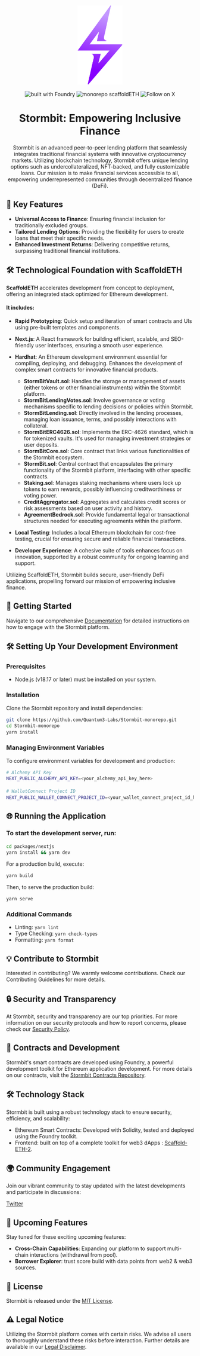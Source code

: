 <p align="center">
  <a href="https://stormbit.finance">
    <img src="./docs/StormbitLogo.png" alt="Stormbit Logo" width="120"/>
  </a>
</p>

<p align="center">
  <img src="https://img.shields.io/badge/contracts%20built%20with-Foundry-purple" alt="built with Foundry"/>
  <img src="https://img.shields.io/badge/monorepo%20on%20-scaffoldETH-purple" alt="monorepo scaffoldETH"/>
  <img src="https://img.shields.io/twitter/follow/StormbitX?style=social" alt="Follow on X"/>
</p>

<h1 align="center">Stormbit: Empowering Inclusive Finance</h1>

<p align="center">Stormbit is an advanced peer-to-peer lending platform that seamlessly integrates traditional financial systems with innovative cryptocurrency markets. Utilizing blockchain technology, Stormbit offers unique lending options such as undercollateralized, NFT-backed, and fully customizable loans. Our mission is to make financial services accessible to all, empowering underrepresented communities through decentralized finance (DeFi).</p>

## 🌟 Key Features

- **Universal Access to Finance**: Ensuring financial inclusion for traditionally excluded groups.
- **Tailored Lending Options**: Providing the flexibility for users to create loans that meet their specific needs.
- **Enhanced Investment Returns**: Delivering competitive returns, surpassing traditional financial institutions.

## 🛠️ Technological Foundation with ScaffoldETH

**ScaffoldETH** accelerates development from concept to deployment, offering an integrated stack optimized for Ethereum development. 

#### It includes:

- **Rapid Prototyping**: Quick setup and iteration of smart contracts and UIs using pre-built templates and components.
- **Next.js**: A React framework for building efficient, scalable, and SEO-friendly user interfaces, ensuring a smooth user experience.
- **Hardhat**: An Ethereum development environment essential for compiling, deploying, and debugging. Enhances the development of complex smart contracts for innovative financial products.
    - **StormBitVault.sol**: Handles the storage or management of assets (either tokens or other financial instruments) within the Stormbit platform.
    - **StormBitLendingVotes.sol**: Involve governance or voting mechanisms specific to lending decisions or policies within Stormbit.
    - **StormBitLending.sol**: Directly involved in the lending processes, managing loan issuance, terms, and possibly interactions with collateral.
    - **StormBitERC4626.sol**: Implements the ERC-4626 standard, which is for tokenized vaults. It's used for managing investment strategies or user deposits.
    - **StormBitCore.sol**: Core contract that links various functionalities of the Stormbit ecosystem.
    - **StormBit.sol**: Central contract that encapsulates the primary functionality of the Stormbit platform, interfacing with other specific contracts.
    - **Staking.sol**: Manages staking mechanisms where users lock up tokens to earn rewards, possibly influencing creditworthiness or voting power.
    - **CreditAggregator.sol**: Aggregates and calculates credit scores or risk assessments based on user activity and history.
    - **AgreementBedrock.sol**: Provide fundamental legal or transactional structures needed for executing agreements within the platform.

- **Local Testing**: Includes a local Ethereum blockchain for cost-free testing, crucial for ensuring secure and reliable financial transactions.
- **Developer Experience**: A cohesive suite of tools enhances focus on innovation, supported by a robust community for ongoing learning and support.

Utilizing ScaffoldETH, Stormbit builds secure, user-friendly DeFi applications, propelling forward our mission of empowering inclusive finance.

## 🚀 Getting Started

Navigate to our comprehensive [Documentation](https://stormbit.gitbook.io/stormbit) for detailed instructions on how to engage with the Stormbit platform.

## 🛠 Setting Up Your Development Environment

### Prerequisites

- Node.js (v18.17 or later) must be installed on your system.

### Installation

Clone the Stormbit repository and install dependencies:

```bash
git clone https://github.com/Quantum3-Labs/Stormbit-monorepo.git
cd Stormbit-monorepo
yarn install
```

### Managing Environment Variables

To configure environment variables for development and production:

```bash 
# Alchemy API Key
NEXT_PUBLIC_ALCHEMY_API_KEY=<your_alchemy_api_key_here>

# WalletConnect Project ID
NEXT_PUBLIC_WALLET_CONNECT_PROJECT_ID=<your_wallet_connect_project_id_here>
``` 


## 🌐 Running the Application


### To start the development server, run:
```bash
cd packages/nextjs
yarn install && yarn dev
``` 

For a production build, execute:

```bash
yarn build
``` 

Then, to serve the production build:

```bash
yarn serve
``` 

### Additional Commands


- Linting: ```yarn lint```
- Type Checking: ```yarn check-types```
- Formatting: ```yarn format``` 




## 💡 Contribute to Stormbit

Interested in contributing? We warmly welcome contributions. Check our Contributing Guidelines for more details.

## 🔒 Security and Transparency

At Stormbit, security and transparency are our top priorities. For more information on our security protocols and how to report concerns, please check our [Security Policy](SECURITY.md).


## 📄 Contracts and Development

Stormbit's smart contracts are developed using Foundry, a powerful development toolkit for Ethereum application development. For more details on our contracts, visit the [Stormbit Contracts Repository](https://github.com/Quantum3-Labs/Stormbit-contracts).

## 🛠 Technology Stack
Stormbit is built using a robust technology stack to ensure security, efficiency, and scalability:

- Ethereum Smart Contracts: Developed with Solidity, tested and deployed using the Foundry toolkit.
- Frontend: built on top of a complete toolkit for web3 dApps :  [Scaffold-ETH-2](https://docs.scaffoldeth.io/). 

## 🌍 Community Engagement
Join our vibrant community to stay updated with the latest developments and participate in discussions:

[Twitter](https://twitter.com/StormbitX)


## 📅 Upcoming Features

Stay tuned for these exciting upcoming features:

- **Cross-Chain Capabilities**: Expanding our platform to support multi-chain interactions (withdrawal from pool).
- **Borrower Explorer**: trust score build with data points from web2 & web3 sources. 


## 📜 License

Stormbit is released under the [MIT License](LICENSE).

## ⚠️ Legal Notice

Utilizing the Stormbit platform comes with certain risks. We advise all users to thoroughly understand these risks before interaction. Further details are available in our [Legal Disclaimer](LEGAL.md).
